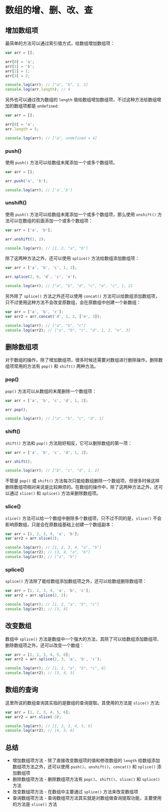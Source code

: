 # 数组的增、删、改、查

## 增加数组项

最简单的方法可以通过索引值方式，给数组增加数组项：

```js
var arr = [];

arr[0] = 'a';
arr[1] = 'b';
arr[2] = 1;
arr[3] = 2;

console.log(arr); // ["a", "b", 1, 2]
console.log(arr.length); // 4
```

另外也可以通过改为数组的 `length` 值给数组增加数组项，不过这种方法给数组增加的数组项都是 `undefined`:

```js
var arr = [];

arr[0] = 'a';
arr.length = 5;

console.log(arr); // ["a", undefined × 4]
```

### push()

使用 `push()` 方法可以给数组末尾添加一个或多个数组项。

```js
var arr = [];

arr.push('a', 'b');

console.log(arr); // ['a','b']
```

### unshift()

使用 `push()` 方法可以给数组末尾添加一个或多个数组项，那么使用 `unshift()` 方法可以在数组的前面添加一个或多个数组项：

```js
var arr = ['a', 'b'];

arr.unshift(1, 2);

console.log(arr); // [1, 2, "a", "b"]
```

除了这两种方法之外，还可以使用 `splice()` 方法给数组添加数组项：

```js
var arr = ['a', 'b', 'c', 1, 2];

arr.splice(2, 0, 'd', 'c', 'e');

console.log(arr); // ["a", "b", "d", "c", "e", "c", 1, 2]
```

另外除了 `splice()` 方法之外还可以使用 `concat()` 方法可以给数组添加数组项，只不过使用这种方法不会改变原数组，会在原数组中创建一个新数组：

```js
var arr = ['a', 'b', 'c'];
var arr2 = arr.concat('d', 1, 2, ['e', 3]);

console.log(arr); // ["a", "b", "c"]
console.log(arr2); // ["a", "b", "c", "d", 1, 2, "e", 3]
```

## 删除数组项

对于数组的操作，除了增加数组项，很多时候还需要对数组进行删除操作。删除数组项常用的方法有 `pop()` 和 `shift()` 两种方法。

### pop()

`pop()` 方法可以从数组的末尾删除一个数组项：

```js
var arr = ['a', 'b', 'c', 'd', 1, 2];

arr.pop();

console.log(arr); // ["a", "b", "c", "d", 1]
```

### shift()

`shift()` 方法和 `pop()` 方法刚好相反，它可以删除数组的第一项：

```js
var arr = ['a', 'b', 'c', 'd', 1, 2];

arr.shift();

console.log(arr); // ["b", "c", "d", 1, 2]
```

不管是 `pop()` 或 `shift()` 方法每次只能给数组删除一个数组项，但很多时候这样删除数组项相对来说是比较麻烦的。在数组的操作中，除了这两种方法之外，还可以通过 `slice()` 和 `splice()` 方法来删除数组项。

### slice()

`slice()` 方法可以给一个数组中删除多个数组项，只不过不同的是，`slice()` 不会影响原数组，只是会在原数组基础上创建一个数组副本：

```js
var arr = [1, 2, 3, 4, 'a', 'b'];
var arr2 = arr.slice(2);

console.log(arr); // [1, 2, 3, 4, "a", "b"]
console.log(arr2); // [3, 4, "a", "b"]
console.log(arr3); // ["a", "b"]
```

### splice()

`splice()` 方法除了能给数组添加数组项之外，还可以给数组删除数组项：

```js
var arr = [1, 2, 3, 4, 'a', 'b', 'c'];
var arr2 = arr.splice(2, 2);

console.log(arr); // [1, 2, "a", "b", "c"]
console.log(arr2); // [3, 4]
```

## 改变数组

数组中 `splice()` 方法是数组中一个强大的方法，其除了可以给数组添加数组项、删除数组项之外，还可以改变一个数组：

```js
var arr = [1, 2, 3, 4, 5, 6];
var arr2 = arr.splice(2, 3, 'a', 'b', 'c');

console.log(arr); // [1, 2, "a", "b", "c", 6]
console.log(arr2); // [3, 4, 5]
```

## 数组的查询

这里所说的数组查询其实指的是数组的查询提取。其使用的方法是 `slice()` 方法:

```js
var arr = [1, 2, 3, 4, 5, 6];
var arr2 = arr.slice(-3);

console.log(arr); // [1, 2, 3, 4, 5, 6]
console.log(arr2); // [4, 5, 6]
```

## 总结

- 增加数组项方法 - 除了直接改变数组项的值和修改数组的 `length` 给数组添加数组项方法之外，还可以使用 `push()`、`unshift()`、`concat()` 和 `splice()` 添加数组项
- 删除数组项方法 - 删除数组项方法有 `pop()`、`shift()`、`slice()` 和 `splice()` 方法
- 改变数组项方法 - 在数组中主要通过 `splice()` 方法来改变数组项
- 查询数组项方法 - 查询数组项方法其实就是对数组做查询提取功能，主要使用的方法是 `slice()` 方法
